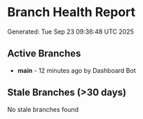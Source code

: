# Branch Health Report
Generated: Tue Sep 23 09:36:48 UTC 2025

## Active Branches
- **main** - 12 minutes ago by Dashboard Bot

## Stale Branches (>30 days)
No stale branches found

